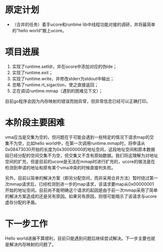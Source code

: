 # 原定计划 #
  * （合并的任务）着手ucore和runtime lib中线程功能对接的调研，并将最简单的”hello world”搬上ucore。

# 项目进展 #
  1. 实现了runtime.setldt，并在ucore中添加对应的伪lde；
  1. 实现了runtime.exit；
  1. 实现了runtime.write，并修改stderr为stdout中输出；
  1. 忽略了runtime.rt\_sigaction，使之直接返回；
  1. 正在调试runtime.mmap（遇到的困难见下文）；

目前go程序会因为内存映射的错误而抛异常，但异常信息已经可以正确打印。

# 本阶段主要困难 #

vma应当是交集为空的，但问题在于可能会遇到一些特定的情况下请求map的交集不为空，比如hello world中，在第一次调用runtime.mmap时，将申请从0x08473030开始的长度为0x30000000的地址空间，这段地址空间和原本数据段已经分配的空间交集不为空，但交集又不含有原始数据。我们将这理解为对地址空间的扩充，但是目前的ucore是无法在mmap时进行扩充的，ucore的做法是在检测到申请的地址和原有某个vma冲突的时候直接判失败。

另外，目前以简单的解决方案（即另分配空间，而非采用合并方法）暂时绕过第一次mmap请求后，已经检测到进一步的map请求，该请求要map从0x00000001开始的地址空间。目前尚不能明确这个请求的起因是由于前一次mmap采用了简单的解决方案造成的还是另有原因。如果另有原因，则很可能暗示了该请求与ucore虚存分配的矛盾。

# 下一步工作 #
Hello world进展不算顺利，目前只能遇到问题后继续尝试解决。下一步主要也就是解决内存映射的问题了。